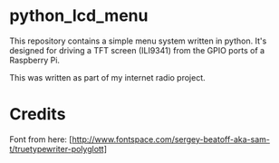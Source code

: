 # python_lcd_menu

This repository contains a simple menu system written in python. It's designed for driving a TFT screen (ILI9341) from the GPIO ports of a Raspberry Pi.

This was written as part of my internet radio project.

# Credits

Font from here:
[http://www.fontspace.com/sergey-beatoff-aka-sam-t/truetypewriter-polyglott]


